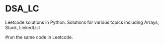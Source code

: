 # DSA_LC
Leetcode solutions in Python.
Solutions for various topics including Arrays, Stack, LinkedList

#run the same code in Leetcode. 
